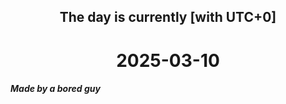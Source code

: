 <h2 align=center>The day is currently [with UTC+0]</h2>
<h1 align=center><!--TIME BEGIN-->2025-03-10<!--TIME END--></h1>
<h5>Made by a bored guy</h5>
